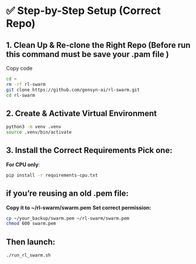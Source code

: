 # ✅ Step-by-Step Setup (Correct Repo)
**1. Clean Up & Re-clone the Right Repo (Before run this command must be save your .pam file )**
---
Copy code
```bash
cd ~
rm -rf rl-swarm
git clone https://github.com/gensyn-ai/rl-swarm.git
cd rl-swarm
```
**2. Create & Activate Virtual Environment**
---
```bash
python3 -m venv .venv
source .venv/bin/activate
```
**3. Install the Correct Requirements
Pick one:**
---

**For CPU only**:

```bash
pip install -r requirements-cpu.txt
```
**if you’re reusing an old .pem file:**
---
**Copy it to ~/rl-swarm/swarm.pem**
**Set correct permission:**
```bash
cp ~/your_backup/swarm.pem ~/rl-swarm/swarm.pem
chmod 600 swarm.pem
```
**Then launch:**
---
```bash
./run_rl_swarm.sh
```
